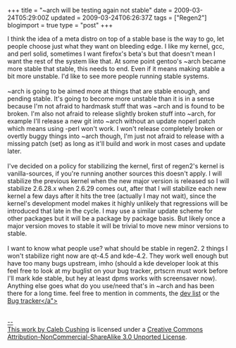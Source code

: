+++
title = "~arch will be testing again not stable"
date = 2009-03-24T05:29:00Z
updated = 2009-03-24T06:26:37Z
tags = ["Regen2"]
blogimport = true 
type = "post"
+++

I think the idea of a meta distro on top of a stable base is the way to go, let people choose just what they want on bleeding edge. I like my kernel, gcc, and perl solid, sometimes I want firefox's beta's but that doesn't mean I want the rest of the system like that. At some point gentoo's ~arch became more stable that stable, this needs to end. Even if it means making stable a bit more unstable. I'd like to see more people running stable systems.<br /><br />~arch is going to be aimed more at things that are stable enough, and pending stable. It's going to become more unstable than it is in a sense because I'm not afraid to hardmask stuff that was ~arch and is found to be broken. I'm also not afraid to release slightly broken stuff into ~arch, for example I'll release a new git into ~arch without an update noperl patch which means using -perl won't work. I won't release completely broken or overtly buggy things into ~arch though, I'm just not afraid to release with a missing patch (set) as long as it'll build and work in most cases and update later.<br /><br />I've decided on a policy for stabilizing the kernel, first of regen2's kernel is vanilla-sources, if you're running another sources this doesn't apply. I will stabilize the previous kernel when the new major version is released so I will stabilize 2.6.28.x when 2.6.29 comes out, after that I will stabilize each new kernel a few days after it hits the tree (actually I may not wait), since the kernel's development model makes it highly unlikely that regressions will be introduced that late in the cycle. I may use a similar update scheme for other packages but it will be a package by package basis. But likely once a major version moves to stable it will be trivial to move new minor versions to stable.<br /><br />I want to know what people use? what should be stable in regen2. 2 things I won't stabilize right now are qt-4.5 and kde-4.2. They work well enough but have too many bugs upstream, imho (should a kde developer look at this feel free to look at my buglist on your bug tracker, prtscrn must work before I'll mark kde stable, but hey at least dpms works with screensaver now). Anything else goes what do you use/need that's in ~arch and has been there for a long time. feel free to mention in comments, the <a href="http://groups.google.com/group/regen2-dev">dev list</a> or the <a href="http://code.google.com/p/regen2/issues/list">Bug tracker</a"><div class="blogger-post-footer"><br />--<br />
This <span xmlns:dc="http://purl.org/dc/elements/1.1/" href="http://purl.org/dc/dcmitype/Text" rel="dc:type">work</span> by <a xmlns:cc="http://creativecommons.org/ns#" href="http://www.xenoterracide.com" property="cc:attributionName" rel="cc:attributionURL">Caleb Cushing</a> is licensed under a <a rel="license" href="http://creativecommons.org/licenses/by-nc-sa/3.0/">Creative Commons Attribution-NonCommercial-ShareAlike 3.0 Unported License</a>.</div>
